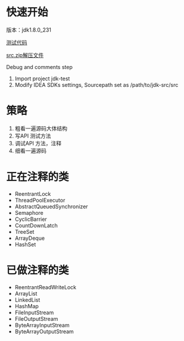 
# 快速开始
版本：jdk1.8.0_231 



[测试代码](https://github.com/Jamie956/jdk-src/tree/main/jdk-test)

[src.zip解压文件](https://github.com/Jamie956/jdk-src/tree/main/src)



Debug and comments step

1. Import project jdk-test
2. Modify IDEA SDKs settings, Sourcepath set as /path/to/jdk-src/src



# 策略
1. 粗看一遍源码大体结构
2. 写API 测试方法
3. 调试API 方法，注释
4. 细看一遍源码



# 正在注释的类
- ReentrantLock
- ThreadPoolExecutor
- AbstractQueuedSynchronizer
- Semaphore
- CyclicBarrier
- CountDownLatch
- TreeSet
- ArrayDeque
- HashSet



# 已做注释的类
- ReentrantReadWriteLock
- ArrayList
- LinkedList
- HashMap
- FileInputStream
- FileOutputStream
- ByteArrayInputStream
- ByteArrayOutputStream
